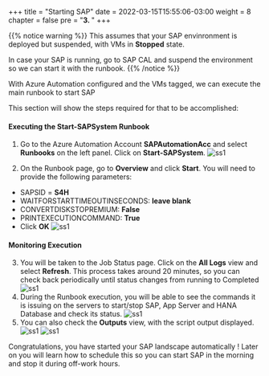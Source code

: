 +++
title = "Starting SAP"
date = 2022-03-15T15:55:06-03:00
weight = 8
chapter = false
pre = "<b>3. </b>"
+++

{{% notice warning %}}
This assumes that your SAP envinronment is deployed but suspended, with VMs in **Stopped** state. 

In case your SAP is running, go to SAP CAL and suspend the environment so we can start it with the runbook. 
{{% /notice %}}

With Azure Automation configured and the VMs tagged, we can execute the main runbook to start SAP 

This section will show the steps required for that to be accomplished:

#### Executing the Start-SAPSystem Runbook 

1. Go to the Azure Automation Account **SAPAutomationAcc** and select **Runbooks** on the left panel. Click on **Start-SAPSystem**. 
![ss1](/images/startstop-28.png)

1. On the Runbook page, go to **Overview** and click **Start**. You will need to provide the following parameters: 
- SAPSID = **S4H**
- WAITFORSTARTTIMEOUTINSECONDS: **leave blank**
- CONVERTDISKSTOPREMIUM: **False** 
- PRINTEXECUTIONCOMMAND: **True** 
- Click **OK** 
![ss1](/images/startstop-29.png)

#### Monitoring Execution

3. You will be taken to the Job Status page. Click on the **All Logs** view and select **Refresh**. This process takes around 20 minutes, so you can check back periodically until status changes from running to Completed
![ss1](/images/startstop-30.png)
4. During the Runbook execution, you will be able to see the commands it is issuing on the servers to start/stop SAP, App Server and HANA Database and check its status. 
![ss1](/images/startstop-33.png)
5. You can also check the **Outputs** view, with the script output displayed.
![ss1](/images/startstop-35.png)
![ss1](/images/startstop-36.png)

Congratulations, you have started your SAP landscape automatically ! Later on you will learn how to schedule this so you can start SAP in the morning and stop it during off-work hours. 